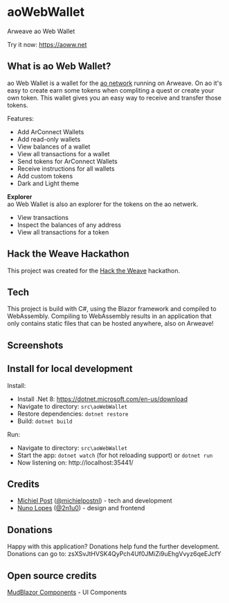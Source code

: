 # aoWebWallet
Arweave ao Web Wallet

Try it now: https://aoww.net

## What is ao Web Wallet?
ao Web Wallet is a wallet for the [ao network](https://ao.arweave.dev) running on Arweave. On ao it's easy to create earn some tokens when compliting a quest or create your own token. This wallet gives you an easy way to receive and transfer those tokens.

Features:
- Add ArConnect Wallets
- Add read-only wallets
- View balances of a wallet
- View all transactions for a wallet
- Send tokens for ArConnect Wallets
- Receive instructions for all wallets
- Add custom tokens
- Dark and Light theme

**Explorer**  
ao Web Wallet is also an explorer for the tokens on the ao netwerk. 
- View transactions
- Inspect the balances of any address
- View all transactions for a token

## Hack the Weave Hackathon
This project was created for the [Hack the Weave](https://www.weaversofficial.com/hackathon-learn-more) hackathon.

## Tech
This project is build with C#, using the Blazor framework and compiled to WebAssembly. Compiling to WebAssembly results in an application that only contains static files that can be hosted anywhere, also on Arweave!

## Screenshots



## Install for local development

Install:
- Install .Net 8: https://dotnet.microsoft.com/en-us/download
- Navigate to directory: `src\aoWebWallet`
- Restore dependencies: `dotnet restore`
- Build: `dotnet build`

Run:
- Navigate to directory: `src\aoWebWallet`
- Start the app: `dotnet watch` (for hot reloading support) or `dotnet run`
- Now listening on: http://localhost:35441/

## Credits
* [Michiel Post](http://www.michielpost.nl) ([@michielpostnl](https://twitter.com/michielpostnl)) - tech and development
* [Nuno Lopes](https://github.com/lopezi) ([@2n1u0](https://twitter.com/2n1u0)) - design and frontend

## Donations
Happy with this application? Donations help fund the further development. Donations can go to: zsXSvJtHVSK4QyPch4Uf0JMiZi9uEhgVvyz6qeEJcfY

## Open source credits
[MudBlazor Components](https://mudblazor.com/) - UI Components

